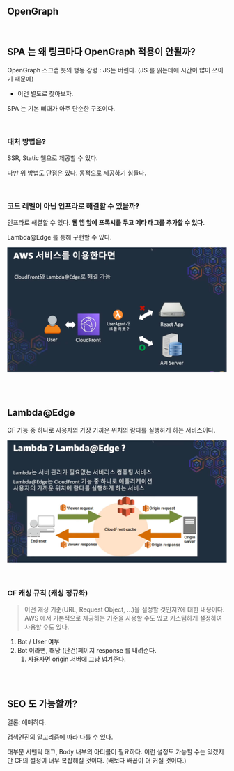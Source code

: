 ## OpenGraph 

<br>

## SPA 는 왜 링크마다 OpenGraph 적용이 안될까?

OpenGraph 스크랩 봇의 행동 강령 : JS는 버린다. (JS 를 읽는데에 시간이 많이 쓰이기 때문에)
- 이건 별도로 찾아보자.

SPA 는 기본 뼈대가 아주 단순한 구조이다.

<br>

### 대처 방법은?

SSR, Static 웹으로 제공할 수 있다.

다만 위 방법도 단점은 있다. 동적으로 제공하기 힘들다.

<br>

### 코드 레벨이 아닌 인프라로 해결할 수 있을까?

인프라로 해결할 수 있다. **웹 앱 앞에 프록시를 두고 메타 태그를 추가할 수 있다.**

Lambda@Edge 를 통해 구현할 수 있다.

![](../../images/[서버리스]%20Amazon%20CloudFront와%20AWS%20Lambda@Edge로%20SPA에서%20동적%20SEO%20구현하기_15.png)

<br><br>

## Lambda@Edge

CF 기능 중 하나로 사용자와 가장 가까운 위치의 람다를 실행하게 하는 서비스이다.

![](../../images/[서버리스]%20Amazon%20CloudFront와%20AWS%20Lambda@Edge로%20SPA에서%20동적%20SEO%20구현하기_19.png)

<br>

### CF 캐싱 규칙 (캐싱 정규화)

> 어떤 캐싱 기준(URL, Request Object, ...)을 설정할 것인지?에 대한 내용이다. AWS 에서 기본적으로 제공하는 기준을 사용할 수도 있고 커스텀하게 설정하여 사용할 수도 있다.

1. Bot / User 여부
2. Bot 이라면, 해당 (단건)페이지 response 를 내려준다.
   1. 사용자면 origin 서버에 그냥 넘겨준다.

<br><br>

## SEO 도 가능할까?

결론: 애매하다.

검색엔진의 알고리즘에 따라 다를 수 있다.

대부분 시맨틱 태그, Body 내부의 아티클이 필요하다. 이런 설정도 가능할 수는 있겠지만 CF의 설정이 너무 복잡해질 것이다. (배보다 배꼽이 더 커질 것이다.)